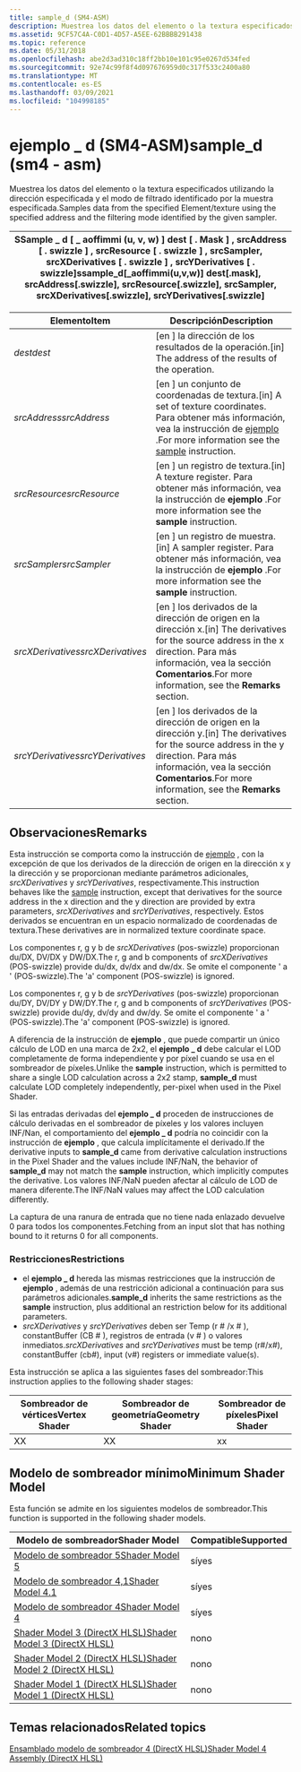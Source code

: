 ```yaml
---
title: sample_d (SM4-ASM)
description: Muestrea los datos del elemento o la textura especificados utilizando la dirección especificada y el modo de filtrado identificado por la muestra especificada. | sample_d (SM4-ASM)
ms.assetid: 9CF57C4A-C0D1-4D57-A5EE-62BBBB291438
ms.topic: reference
ms.date: 05/31/2018
ms.openlocfilehash: abe2d3ad310c18ff2bb10e101c95e0267d534fed
ms.sourcegitcommit: 92e74c99f8f4d097676959d0c317f533c2400a80
ms.translationtype: MT
ms.contentlocale: es-ES
ms.lasthandoff: 03/09/2021
ms.locfileid: "104998185"
---
```

# <a name="sample_d-sm4---asm"></a><span data-ttu-id="dab32-104">ejemplo \_ d (SM4-ASM)</span><span class="sxs-lookup"><span data-stu-id="dab32-104">sample\_d (sm4 - asm)</span></span>

<span data-ttu-id="dab32-105">Muestrea los datos del elemento o la textura especificados utilizando la dirección especificada y el modo de filtrado identificado por la muestra especificada.</span><span class="sxs-lookup"><span data-stu-id="dab32-105">Samples data from the specified Element/texture using the specified address and the filtering mode identified by the given sampler.</span></span>



| <span data-ttu-id="dab32-106">SSample \_ d \[ \_ aoffimmi (u, v, w) \] dest \[ . Mask \] , srcAddress \[ . swizzle \] , srcResource \[ . swizzle \] , srcSampler, srcXDerivatives \[ . swizzle \] , srcYDerivatives \[ . swizzle\]</span><span class="sxs-lookup"><span data-stu-id="dab32-106">ssample\_d\[\_aoffimmi(u,v,w)\] dest\[.mask\], srcAddress\[.swizzle\], srcResource\[.swizzle\], srcSampler, srcXDerivatives\[.swizzle\], srcYDerivatives\[.swizzle\]</span></span> |
|----------------------------------------------------------------------------------------------------------------------------------------------------------------------|



 



| <span data-ttu-id="dab32-107">Elemento</span><span class="sxs-lookup"><span data-stu-id="dab32-107">Item</span></span>                                                                                                                               | <span data-ttu-id="dab32-108">Descripción</span><span class="sxs-lookup"><span data-stu-id="dab32-108">Description</span></span>                                                                                                                     |
|------------------------------------------------------------------------------------------------------------------------------------|---------------------------------------------------------------------------------------------------------------------------------|
| <span data-ttu-id="dab32-109"><span id="dest"></span><span id="DEST"></span>*dest*</span><span class="sxs-lookup"><span data-stu-id="dab32-109"><span id="dest"></span><span id="DEST"></span>*dest*</span></span><br/>                                                                    | <span data-ttu-id="dab32-110">\[en \] la dirección de los resultados de la operación.</span><span class="sxs-lookup"><span data-stu-id="dab32-110">\[in\] The address of the results of the operation.</span></span><br/>                                                                  |
| <span data-ttu-id="dab32-111"><span id="srcAddress"></span><span id="srcaddress"></span><span id="SRCADDRESS"></span>*srcAddress*</span><span class="sxs-lookup"><span data-stu-id="dab32-111"><span id="srcAddress"></span><span id="srcaddress"></span><span id="SRCADDRESS"></span>*srcAddress*</span></span><br/>                     | <span data-ttu-id="dab32-112">\[en \] un conjunto de coordenadas de textura.</span><span class="sxs-lookup"><span data-stu-id="dab32-112">\[in\] A set of texture coordinates.</span></span> <span data-ttu-id="dab32-113">Para obtener más información, vea la instrucción de [ejemplo](sample--sm4---asm-.md) .</span><span class="sxs-lookup"><span data-stu-id="dab32-113">For more information see the [sample](sample--sm4---asm-.md) instruction.</span></span><br/>      |
| <span data-ttu-id="dab32-114"><span id="srcResource"></span><span id="srcresource"></span><span id="SRCRESOURCE"></span>*srcResource*</span><span class="sxs-lookup"><span data-stu-id="dab32-114"><span id="srcResource"></span><span id="srcresource"></span><span id="SRCRESOURCE"></span>*srcResource*</span></span><br/>                 | <span data-ttu-id="dab32-115">\[en \] un registro de textura.</span><span class="sxs-lookup"><span data-stu-id="dab32-115">\[in\] A texture register.</span></span> <span data-ttu-id="dab32-116">Para obtener más información, vea la instrucción de **ejemplo** .</span><span class="sxs-lookup"><span data-stu-id="dab32-116">For more information see the **sample** instruction.</span></span><br/>                                      |
| <span data-ttu-id="dab32-117"><span id="srcSampler"></span><span id="srcsampler"></span><span id="SRCSAMPLER"></span>*srcSampler*</span><span class="sxs-lookup"><span data-stu-id="dab32-117"><span id="srcSampler"></span><span id="srcsampler"></span><span id="SRCSAMPLER"></span>*srcSampler*</span></span><br/>                     | <span data-ttu-id="dab32-118">\[en \] un registro de muestra.</span><span class="sxs-lookup"><span data-stu-id="dab32-118">\[in\] A sampler register.</span></span> <span data-ttu-id="dab32-119">Para obtener más información, vea la instrucción de **ejemplo** .</span><span class="sxs-lookup"><span data-stu-id="dab32-119">For more information see the **sample** instruction.</span></span><br/>                                      |
| <span data-ttu-id="dab32-120"><span id="srcXDerivatives"></span><span id="srcxderivatives"></span><span id="SRCXDERIVATIVES"></span>*srcXDerivatives*</span><span class="sxs-lookup"><span data-stu-id="dab32-120"><span id="srcXDerivatives"></span><span id="srcxderivatives"></span><span id="SRCXDERIVATIVES"></span>*srcXDerivatives*</span></span><br/> | <span data-ttu-id="dab32-121">\[en \] los derivados de la dirección de origen en la dirección x.</span><span class="sxs-lookup"><span data-stu-id="dab32-121">\[in\] The derivatives for the source address in the x direction.</span></span> <span data-ttu-id="dab32-122">Para más información, vea la sección **Comentarios**.</span><span class="sxs-lookup"><span data-stu-id="dab32-122">For more information, see the **Remarks** section.</span></span><br/> |
| <span data-ttu-id="dab32-123"><span id="srcYDerivatives"></span><span id="srcyderivatives"></span><span id="SRCYDERIVATIVES"></span>*srcYDerivatives*</span><span class="sxs-lookup"><span data-stu-id="dab32-123"><span id="srcYDerivatives"></span><span id="srcyderivatives"></span><span id="SRCYDERIVATIVES"></span>*srcYDerivatives*</span></span><br/> | <span data-ttu-id="dab32-124">\[en \] los derivados de la dirección de origen en la dirección y.</span><span class="sxs-lookup"><span data-stu-id="dab32-124">\[in\] The derivatives for the source address in the y direction.</span></span> <span data-ttu-id="dab32-125">Para más información, vea la sección **Comentarios**.</span><span class="sxs-lookup"><span data-stu-id="dab32-125">For more information, see the **Remarks** section.</span></span><br/> |



 

## <a name="remarks"></a><span data-ttu-id="dab32-126">Observaciones</span><span class="sxs-lookup"><span data-stu-id="dab32-126">Remarks</span></span>

<span data-ttu-id="dab32-127">Esta instrucción se comporta como la instrucción de [ejemplo](sample--sm4---asm-.md) , con la excepción de que los derivados de la dirección de origen en la dirección x y la dirección y se proporcionan mediante parámetros adicionales, *srcXDerivatives* y *srcYDerivatives*, respectivamente.</span><span class="sxs-lookup"><span data-stu-id="dab32-127">This instruction behaves like the [sample](sample--sm4---asm-.md) instruction, except that derivatives for the source address in the x direction and the y direction are provided by extra parameters, *srcXDerivatives* and *srcYDerivatives*, respectively.</span></span> <span data-ttu-id="dab32-128">Estos derivados se encuentran en un espacio normalizado de coordenadas de textura.</span><span class="sxs-lookup"><span data-stu-id="dab32-128">These derivatives are in normalized texture coordinate space.</span></span>

<span data-ttu-id="dab32-129">Los componentes r, g y b de *srcXDerivatives* (pos-swizzle) proporcionan du/DX, DV/DX y DW/DX.</span><span class="sxs-lookup"><span data-stu-id="dab32-129">The r, g and b components of *srcXDerivatives* (POS-swizzle) provide du/dx, dv/dx and dw/dx.</span></span> <span data-ttu-id="dab32-130">Se omite el componente ' a ' (POS-swizzle).</span><span class="sxs-lookup"><span data-stu-id="dab32-130">The 'a' component (POS-swizzle) is ignored.</span></span>

<span data-ttu-id="dab32-131">Los componentes r, g y b de *srcYDerivatives* (pos-swizzle) proporcionan du/DY, DV/DY y DW/DY.</span><span class="sxs-lookup"><span data-stu-id="dab32-131">The r, g and b components of *srcYDerivatives* (POS-swizzle) provide du/dy, dv/dy and dw/dy.</span></span> <span data-ttu-id="dab32-132">Se omite el componente ' a ' (POS-swizzle).</span><span class="sxs-lookup"><span data-stu-id="dab32-132">The 'a' component (POS-swizzle) is ignored.</span></span>

<span data-ttu-id="dab32-133">A diferencia de la instrucción de **ejemplo** , que puede compartir un único cálculo de LOD en una marca de 2x2, el **ejemplo \_ d** debe calcular el LOD completamente de forma independiente y por píxel cuando se usa en el sombreador de píxeles.</span><span class="sxs-lookup"><span data-stu-id="dab32-133">Unlike the **sample** instruction, which is permitted to share a single LOD calculation across a 2x2 stamp, **sample\_d** must calculate LOD completely independently, per-pixel when used in the Pixel Shader.</span></span>

<span data-ttu-id="dab32-134">Si las entradas derivadas del **ejemplo \_ d** proceden de instrucciones de cálculo derivadas en el sombreador de píxeles y los valores incluyen INF/Nan, el comportamiento del **ejemplo \_ d** podría no coincidir con la instrucción de **ejemplo** , que calcula implícitamente el derivado.</span><span class="sxs-lookup"><span data-stu-id="dab32-134">If the derivative inputs to **sample\_d** came from derivative calculation instructions in the Pixel Shader and the values include INF/NaN, the behavior of **sample\_d** may not match the **sample** instruction, which implicitly computes the derivative.</span></span> <span data-ttu-id="dab32-135">Los valores INF/NaN pueden afectar al cálculo de LOD de manera diferente.</span><span class="sxs-lookup"><span data-stu-id="dab32-135">The INF/NaN values may affect the LOD calculation differently.</span></span>

<span data-ttu-id="dab32-136">La captura de una ranura de entrada que no tiene nada enlazado devuelve 0 para todos los componentes.</span><span class="sxs-lookup"><span data-stu-id="dab32-136">Fetching from an input slot that has nothing bound to it returns 0 for all components.</span></span>

### <a name="restrictions"></a><span data-ttu-id="dab32-137">Restricciones</span><span class="sxs-lookup"><span data-stu-id="dab32-137">Restrictions</span></span>

-   <span data-ttu-id="dab32-138">el **ejemplo \_ d** hereda las mismas restricciones que la instrucción de **ejemplo** , además de una restricción adicional a continuación para sus parámetros adicionales.</span><span class="sxs-lookup"><span data-stu-id="dab32-138">**sample\_d** inherits the same restrictions as the **sample** instruction, plus additional an restriction below for its additional parameters.</span></span>
-   <span data-ttu-id="dab32-139">*srcXDerivatives* y *srcYDerivatives* deben ser Temp (r \# /x \# ), constantBuffer (CB \# ), registros de entrada (v \# ) o valores inmediatos.</span><span class="sxs-lookup"><span data-stu-id="dab32-139">*srcXDerivatives* and *srcYDerivatives* must be temp (r\#/x\#), constantBuffer (cb\#), input (v\#) registers or immediate value(s).</span></span>

<span data-ttu-id="dab32-140">Esta instrucción se aplica a las siguientes fases del sombreador:</span><span class="sxs-lookup"><span data-stu-id="dab32-140">This instruction applies to the following shader stages:</span></span>



| <span data-ttu-id="dab32-141">Sombreador de vértices</span><span class="sxs-lookup"><span data-stu-id="dab32-141">Vertex Shader</span></span> | <span data-ttu-id="dab32-142">Sombreador de geometría</span><span class="sxs-lookup"><span data-stu-id="dab32-142">Geometry Shader</span></span> | <span data-ttu-id="dab32-143">Sombreador de píxeles</span><span class="sxs-lookup"><span data-stu-id="dab32-143">Pixel Shader</span></span> |
|---------------|-----------------|--------------|
| <span data-ttu-id="dab32-144">X</span><span class="sxs-lookup"><span data-stu-id="dab32-144">X</span></span>             | <span data-ttu-id="dab32-145">X</span><span class="sxs-lookup"><span data-stu-id="dab32-145">X</span></span>               | <span data-ttu-id="dab32-146">x</span><span class="sxs-lookup"><span data-stu-id="dab32-146">x</span></span>            |



 

## <a name="minimum-shader-model"></a><span data-ttu-id="dab32-147">Modelo de sombreador mínimo</span><span class="sxs-lookup"><span data-stu-id="dab32-147">Minimum Shader Model</span></span>

<span data-ttu-id="dab32-148">Esta función se admite en los siguientes modelos de sombreador.</span><span class="sxs-lookup"><span data-stu-id="dab32-148">This function is supported in the following shader models.</span></span>



| <span data-ttu-id="dab32-149">Modelo de sombreador</span><span class="sxs-lookup"><span data-stu-id="dab32-149">Shader Model</span></span>                                              | <span data-ttu-id="dab32-150">Compatible</span><span class="sxs-lookup"><span data-stu-id="dab32-150">Supported</span></span> |
|-----------------------------------------------------------|-----------|
| [<span data-ttu-id="dab32-151">Modelo de sombreador 5</span><span class="sxs-lookup"><span data-stu-id="dab32-151">Shader Model 5</span></span>](d3d11-graphics-reference-sm5.md)        | <span data-ttu-id="dab32-152">sí</span><span class="sxs-lookup"><span data-stu-id="dab32-152">yes</span></span>       |
| [<span data-ttu-id="dab32-153">Modelo de sombreador 4,1</span><span class="sxs-lookup"><span data-stu-id="dab32-153">Shader Model 4.1</span></span>](dx-graphics-hlsl-sm4.md)              | <span data-ttu-id="dab32-154">sí</span><span class="sxs-lookup"><span data-stu-id="dab32-154">yes</span></span>       |
| [<span data-ttu-id="dab32-155">Modelo de sombreador 4</span><span class="sxs-lookup"><span data-stu-id="dab32-155">Shader Model 4</span></span>](dx-graphics-hlsl-sm4.md)                | <span data-ttu-id="dab32-156">sí</span><span class="sxs-lookup"><span data-stu-id="dab32-156">yes</span></span>       |
| [<span data-ttu-id="dab32-157">Shader Model 3 (DirectX HLSL)</span><span class="sxs-lookup"><span data-stu-id="dab32-157">Shader Model 3 (DirectX HLSL)</span></span>](dx-graphics-hlsl-sm3.md) | <span data-ttu-id="dab32-158">no</span><span class="sxs-lookup"><span data-stu-id="dab32-158">no</span></span>        |
| [<span data-ttu-id="dab32-159">Shader Model 2 (DirectX HLSL)</span><span class="sxs-lookup"><span data-stu-id="dab32-159">Shader Model 2 (DirectX HLSL)</span></span>](dx-graphics-hlsl-sm2.md) | <span data-ttu-id="dab32-160">no</span><span class="sxs-lookup"><span data-stu-id="dab32-160">no</span></span>        |
| [<span data-ttu-id="dab32-161">Shader Model 1 (DirectX HLSL)</span><span class="sxs-lookup"><span data-stu-id="dab32-161">Shader Model 1 (DirectX HLSL)</span></span>](dx-graphics-hlsl-sm1.md) | <span data-ttu-id="dab32-162">no</span><span class="sxs-lookup"><span data-stu-id="dab32-162">no</span></span>        |



 

## <a name="related-topics"></a><span data-ttu-id="dab32-163">Temas relacionados</span><span class="sxs-lookup"><span data-stu-id="dab32-163">Related topics</span></span>

<dl> <dt>

[<span data-ttu-id="dab32-164">Ensamblado modelo de sombreador 4 (DirectX HLSL)</span><span class="sxs-lookup"><span data-stu-id="dab32-164">Shader Model 4 Assembly (DirectX HLSL)</span></span>](dx-graphics-hlsl-sm4-asm.md)
</dt> </dl>

 

 





